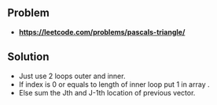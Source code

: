 ## Problem

- **https://leetcode.com/problems/pascals-triangle/**

## Solution

- Just use 2 loops outer and inner.
- If index is 0 or equals to length of inner loop put 1 in array .
- Else sum the Jth and J-1th location of previous vector.
